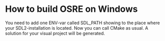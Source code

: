 # How to build OSRE on Windows

You need to add one ENV-var called SDL_PATH showing to the place where your SDL2-installation is located.
Now you can call CMake as usual. A solution for your visual project will be generated.